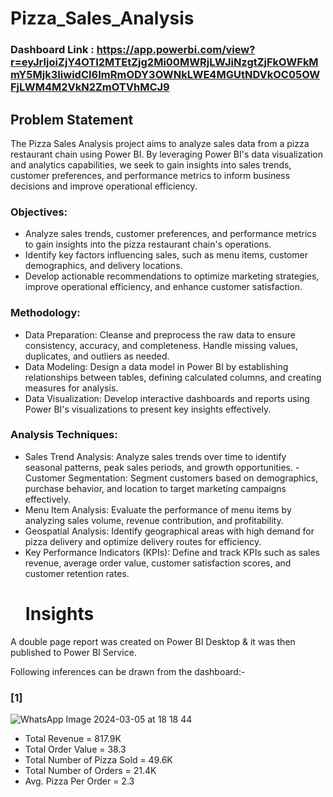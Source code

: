 # Pizza_Sales_Analysis
### Dashboard Link : https://app.powerbi.com/view?r=eyJrIjoiZjY4OTI2MTEtZjg2Mi00MWRjLWJiNzgtZjFkOWFkMmY5Mjk3IiwidCI6ImRmODY3OWNkLWE4MGUtNDVkOC05OWFjLWM4M2VkN2ZmOTVhMCJ9

## Problem Statement



The Pizza Sales Analysis project aims to analyze sales data from a pizza restaurant chain using Power BI. By leveraging Power BI's data visualization and analytics capabilities, we seek to gain insights into sales trends, customer preferences, and performance metrics to inform business decisions and improve operational efficiency.


### Objectives:
- Analyze sales trends, customer preferences, and performance metrics to gain insights into the pizza restaurant chain's operations.
- Identify key factors influencing sales, such as menu items, customer demographics, and delivery locations.
- Develop actionable recommendations to optimize marketing strategies, improve operational efficiency, and enhance customer satisfaction.


###  Methodology:
- Data Preparation: Cleanse and preprocess the raw data to ensure consistency, accuracy, and completeness. Handle missing values, duplicates, and outliers as needed.
- Data Modeling: Design a data model in Power BI by establishing relationships between tables, defining calculated columns, and creating measures for analysis.
- Data Visualization: Develop interactive dashboards and reports using Power BI's visualizations to present key insights effectively.

###  Analysis Techniques:
-    Sales Trend Analysis: Analyze sales trends over time to identify seasonal patterns, peak sales periods, and growth opportunities.  - Customer Segmentation: Segment customers based on demographics, purchase behavior, and location to target marketing campaigns effectively.
- Menu Item Analysis: Evaluate the performance of menu items by analyzing sales volume, revenue contribution, and profitability.
- Geospatial Analysis: Identify geographical areas with high demand for pizza delivery and optimize delivery routes for efficiency.
- Key Performance Indicators (KPIs): Define and track KPIs such as sales revenue, average order value, customer satisfaction scores, and customer retention rates.
  # Insights

A double page report was created on Power BI Desktop & it was then published to Power BI Service.

Following inferences can be drawn from the dashboard:-

### [1] 
![WhatsApp Image 2024-03-05 at 18 18 44](https://github.com/arif246/Pizza_Sales_Analysis/assets/71145958/91eb56c2-d000-4682-82ad-c75bfed43325)
- Total Revenue = 817.9K
- Total Order Value = 38.3
- Total Number of Pizza Sold = 49.6K
- Total Number of Orders = 21.4K
- Avg. Pizza Per Order = 2.3
 

  


